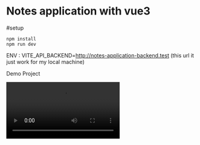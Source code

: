 # Notes application with vue3

#setup
    
    npm install
    npm run dev

 ENV : VITE_API_BACKEND=http://notes-application-backend.test (this url it just work for my local machine)

Demo Project

[<video controls src="/public/video_demo.mp4" title="Title"></video>](https://youtu.be/3MMP2dBpAQQ)
